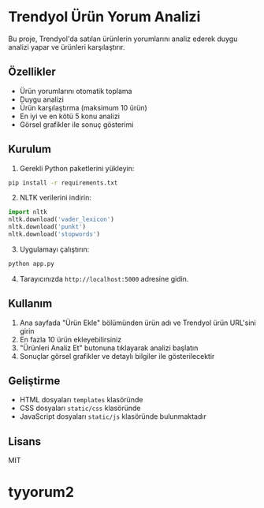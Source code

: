# Trendyol Ürün Yorum Analizi

Bu proje, Trendyol'da satılan ürünlerin yorumlarını analiz ederek duygu analizi yapar ve ürünleri karşılaştırır.

## Özellikler

- Ürün yorumlarını otomatik toplama
- Duygu analizi
- Ürün karşılaştırma (maksimum 10 ürün)
- En iyi ve en kötü 5 konu analizi
- Görsel grafikler ile sonuç gösterimi

## Kurulum

1. Gerekli Python paketlerini yükleyin:
```bash
pip install -r requirements.txt
```

2. NLTK verilerini indirin:
```python
import nltk
nltk.download('vader_lexicon')
nltk.download('punkt')
nltk.download('stopwords')
```

3. Uygulamayı çalıştırın:
```bash
python app.py
```

4. Tarayıcınızda `http://localhost:5000` adresine gidin.

## Kullanım

1. Ana sayfada "Ürün Ekle" bölümünden ürün adı ve Trendyol ürün URL'sini girin
2. En fazla 10 ürün ekleyebilirsiniz
3. "Ürünleri Analiz Et" butonuna tıklayarak analizi başlatın
4. Sonuçlar görsel grafikler ve detaylı bilgiler ile gösterilecektir

## Geliştirme

- HTML dosyaları `templates` klasöründe
- CSS dosyaları `static/css` klasöründe
- JavaScript dosyaları `static/js` klasöründe bulunmaktadır

## Lisans

MIT
# tyyorum2
